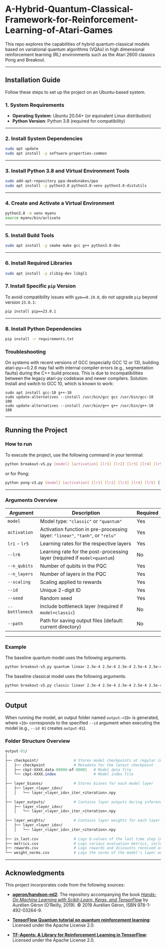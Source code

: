 # A-Hybrid-Quantum-Classical-Framework-for-Reinforcement-Learning-of-Atari-Games
This repo explores the capabilities of hybrid quantum-classical models based on variational quantum algorithms (VQAs) in high dimensional reinforcement learning (RL) environments such as the Atari 2600 classics Pong and Breakout.

---

## Installation Guide

Follow these steps to set up the project on an Ubuntu-based system.

### 1. System Requirements
- **Operating System**: Ubuntu 20.04+ (or equivalent Linux distribution)
- **Python Version**: Python 3.8 (required for compatibility)

---

### 2. Install System Dependencies
```bash
sudo apt update
sudo apt install -y software-properties-common
```

---

### 3. Install Python 3.8 and Virtual Environment Tools
```bash
sudo add-apt-repository ppa:deadsnakes/ppa
sudo apt install -y python3.8 python3.8-venv python3.8-distutils
```

---

### 4. Create and Activate a Virtual Environment
```bash
python3.8 -m venv myenv
source myenv/bin/activate
```

---

### 5. Install Build Tools
```bash
sudo apt install -y cmake make gcc g++ python3.8-dev
```

---

### 6. Install Required Libraries
```bash
sudo apt install -y zlib1g-dev libgl1
```

### 7. Install Specific `pip` Version
To avoid compatibility issues with `gym==0.19.0`, do not upgrade `pip` beyond version `23.0.1`:
```bash
pip install pip==23.0.1
```

---

### 8. Install Python Dependencies
```bash
pip install -r requirements.txt
```

### Troubleshooting
On systems with recent versions of GCC (especially GCC 12 or 13), building atari-py==0.2.6 may fail with internal compiler errors (e.g., segmentation faults) during the C++ build process. This is due to incompatibilities between the legacy atari-py codebase and newer compilers.
Solution: Install and switch to GCC 10, which is known to work:
```
sudo apt install gcc-10 g++-10
sudo update-alternatives --install /usr/bin/gcc gcc /usr/bin/gcc-10 100
sudo update-alternatives --install /usr/bin/g++ g++ /usr/bin/g++-10 100
```

---

## Running the Project

### How to run
To execute the project, use the following command in your terminal:
```bash
python breakout-v5.py [model] [activation] [lr1] [lr2] [lr3] [lr4] [lr5] [--lr6 LR6] --n_qubits N_QUBITS --n_layers N_LAYERS --scaling SCALING --id ID --seed SEED [--bottleneck {0,1}] [--path PATH]
```
or for Pong:
```bash
python pong-v3.py [model] [activation] [lr1] [lr2] [lr3] [lr4] [lr5] [--lr6 LR6] --n_qubits N_QUBITS --n_layers N_LAYERS --scaling SCALING --id ID --seed SEED [--bottleneck {0,1}] [--path PATH]
```

---

### Arguments Overview

| Argument            | Description                                           | Required |
|---------------------|-------------------------------------------------------|----------|
| `model`             | Model type: `"classic"` or `"quantum"`                | Yes      |
| `activation`        | Activation function in pre-processing layer: `"linear"`, `"tanh"`, or `"relu"` | Yes      |
| `lr1` - `lr5`       | Learning rates for the respective layers              | Yes      |
| `--lr6`             | Learning rate for the post-processing layer (required if `model=quantum`) | No       |
| `--n_qubits`        | Number of qubits in the PQC                          | Yes      |
| `--n_layers`        | Number of layers in the PQC                         | Yes      |
| `--scaling`         | Scaling applied to rewards                          | Yes      |
| `--id`              | Unique 2-digit ID                                    | Yes      |
| `--seed`            | Random seed                                          | Yes      |
| `--bottleneck`      | Include bottleneck layer (required if `model=classic`) | No       |
| `--path`            | Path for saving output files (default: current directory) | No       |

---

### Example
The baseline quantum model uses the following arguments.
```bash
python breakout-v5.py quantum linear 2.5e-4 2.5e-4 2.5e-4 2.5e-4 2.5e-4 --lr6 2.5e-4 --n_qubits 4 --n_layers 4 --scaling 1 --id 01 --seed 01
```

The baseline classical model uses the following arguments.
```bash
python breakout-v5.py classic linear 2.5e-4 2.5e-4 2.5e-4 2.5e-4 2.5e-4 --n_qubits 4 --n_layers 4 --scaling 1 --bottleneck 1 --id 01 --seed 01
```
---

## Output
When running the model, an output folder named `output-<ID>` is generated, where `<ID>` corresponds to the specified `--id` argument when executing the model (e.g., `--id 01` creates `output-01`).

### Folder Structure Overview
```perl
output-01/
│
├── checkpoint/                # Stores model checkpoints at regular intervals
│   ├── checkpoint             # Metadata for the latest checkpoint
│   ├── ckpt-XXXX.data-00000-of-00001   # Model data file
│   └── ckpt-XXXX.index                 # Model index file
│
├── layer_biases/              # Stores biases for each model layer
│   ├── layer_<layer_idx>/
│   │   └── layer_<layer_idx>_iter_<iteration>.npy
│
├── layer_outputs/             # Contains layer outputs during inference
│   ├── layer_<layer_idx>/
│   │   └── layer_<layer_idx>_iter_<iteration>.npy
│
├── layer_weights/             # Contains layer weights for each layer
│   ├── layer_<layer_idx>/
│   │   └── layer_<layer_idx>_iter_<iteration>.npy
│
├── is_last.csv                # Logs Q-values of the last time step in each episode
├── metrics.csv                # Logs various evaluation metrics, including rewards and episode lengths
├── rewards.csv                # Logs rewards and discounts received at each time step
└── weight_norms.csv           # Logs the norms of the model's layer weights
```

---

## Acknowledgments

This project incorporates code from the following sources:

- **[ageron/handson-ml2](https://github.com/ageron/handson-ml2/blob/master/18_reinforcement_learning.ipynb)**: The repository accompanying the book *[Hands-On Machine Learning with Scikit-Learn, Keras, and TensorFlow](https://www.oreilly.com/library/view/hands-on-machine-learning/9781492032632/)* by Aurélien Géron (O’Reilly, 2019). © 2019 Aurélien Géron, ISBN 978-1-492-03264-9.

- **[TensorFlow Quantum tutorial on quantum reinforcement learning](https://github.com/tensorflow/quantum/blob/master/docs/tutorials/quantum_reinforcement_learning.ipynb)**: Licensed under the Apache License 2.0.

- **[TF-Agents: A Library for Reinforcement Learning in TensorFlow](https://github.com/tensorflow/agents)**: Licensed under the Apache License 2.0.
